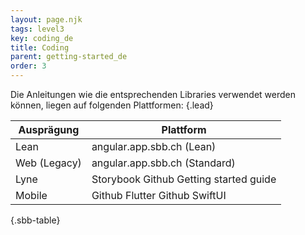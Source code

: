 ```yaml
---
layout: page.njk
tags: level3
key: coding_de
title: Coding
parent: getting-started_de
order: 3
---
```


Die Anleitungen wie die entsprechenden Libraries verwendet werden können, liegen auf folgenden Plattformen: {.lead}

<sbb-table-wrapper>

| Ausprägung             | Plattform                                                                                                                              |
|------------------------|----------------------------------------------------------------------------------------------------------------------------------------|
| Lean                   | <sbb-link variant="inline" target="_blank" type="button" href="https://angular.app.sbb.ch/?variant=lean">angular.app.sbb.ch (Lean)</sbb-link>          |
| Web (Legacy)           | <sbb-link variant="inline" target="_blank" type="button" href="https://angular.app.sbb.ch/?variant=standard">angular.app.sbb.ch (Standard)</sbb-link>  |
| Lyne                   | <sbb-link variant="inline" target="_blank" type="button" href="https://lyne-storybook.app.sbb.ch/">Storybook</sbb-link> <sbb-link variant="inline" target="_blank" type="button" href="https://github.com/sbb-design-systems/lyne-components/blob/master/README.md">Github</sbb-link> <sbb-link variant="inline" target="_blank" type="button" href="https://lyne-storybook.app.sbb.ch/?path=/docs/introduction-getting-started--docs">Getting started guide</sbb-link>                                                 |
| Mobile                 | <sbb-link variant="inline" target="_blank" type="button" href="https://github.com/SchweizerischeBundesbahnen/design_system_flutter ">Github Flutter</sbb-link> <sbb-link variant="inline" target="_blank" type="button" href="https://github.com/SchweizerischeBundesbahnen/mobile-ios-design-swiftui">Github SwiftUI</sbb-link>                                                                                                              |


{.sbb-table}

</sbb-table-wrapper>
